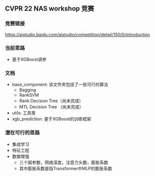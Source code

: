 ## CVPR 22 NAS workshop 竞赛
### 竞赛链接
https://aistudio.baidu.com/aistudio/competition/detail/150/0/introduction

### 当前思路
* 基于XGBoost调参

### 文档
* base_component: 该文件夹包括了一些可行的算法
  * Bagging
  * RankSVM
  * Rank Decision Tree（尚未完成）
  * MTL Decision Tree （尚未完成）
* utils: 工具类
* xgb_prediction: 基于XGBoost的训练框架

### 潜在可行的思路
* 集成学习
* 特征工程
* 数据增强
  * 三个超参数，网络深度，注意力头数，膨胀系数
  * 其中膨胀系数是指Transformer中MLP的膨胀系数